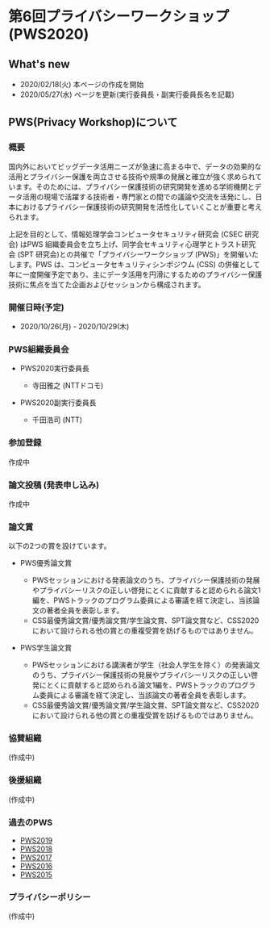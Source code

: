 # 第6回プライバシーワークショップ (PWS2020)

## What's new
- 2020/02/18(火) 本ページの作成を開始
- 2020/05/27(水) ページを更新(実行委員長・副実行委員長名を記載)

## PWS(Privacy Workshop)について
### 概要

国内外においてビッグデータ活用ニーズが急速に高まる中で、データの効果的な活用とプライバシー保護を両立させる技術や規準の発展と確立が強く求められています。そのためには、プライバシー保護技術の研究開発を進める学術機関とデータ活用の現場で活躍する技術者・専門家との間での議論や交流を活発にし、日本におけるプライバシー保護技術の研究開発を活性化していくことが重要と考えられます。

上記を目的として、情報処理学会コンピュータセキュリティ研究会 (CSEC 研究会) はPWS 組織委員会を立ち上げ、同学会セキュリティ心理学とトラスト研究会 (SPT 研究会)との共催で「プライバシーワークショップ (PWS)」を開催いたします。PWS は、コンピュータセキュリティシンポジウム (CSS) の併催として年に一度開催予定であり、主にデータ活用を円滑にするためのプライバシー保護技術に焦点を当てた企画およびセッションから構成されます。

### 開催日時(予定)
- 2020/10/26(月) - 2020/10/29(木)

### PWS組織委員会

- PWS2020実行委員長
    - 寺田雅之 (NTTドコモ)

- PWS2020副実行委員長
    - 千田浩司 (NTT)

### 参加登録

作成中

### 論文投稿 (発表申し込み)

作成中

### 論文賞

以下の2つの賞を設けています。

- PWS優秀論文賞
    - PWSセッションにおける発表論文のうち、プライバシー保護技術の発展やプライバシーリスクの正しい啓発にとくに貢献すると認められる論文1編を、PWSトラックのプログラム委員による審議を経て決定し、当該論文の著者全員を表彰します。
    - CSS最優秀論文賞/優秀論文賞/学生論文賞、SPT論文賞など、CSS2020において設けられる他の賞との重複受賞を妨げるものではありません。

- PWS学生論文賞
    - PWSセッションにおける講演者が学生（社会人学生を除く）の発表論文のうち、プライバシー保護技術の発展やプライバシーリスクの正しい啓発にとくに貢献すると認められる論文1編を、PWSトラックのプログラム委員による審議を経て決定し、当該論文の著者全員を表彰します。
    - CSS最優秀論文賞/優秀論文賞/学生論文賞、SPT論文賞など、CSS2020において設けられる他の賞との重複受賞を妨げるものではありません。
    
### 協賛組織

(作成中)

### 後援組織

(作成中)

### 過去のPWS
- [PWS2019](https://www.iwsec.org/pws/2019/)
- [PWS2018](https://www.iwsec.org/pws/2018/)
- [PWS2017](https://www.iwsec.org/pws/2017/)
- [PWS2016](https://www.iwsec.org/pws/2016/)
- [PWS2015](https://www.iwsec.org/pws/2015/)

### プライバシーポリシー

(作成中)

